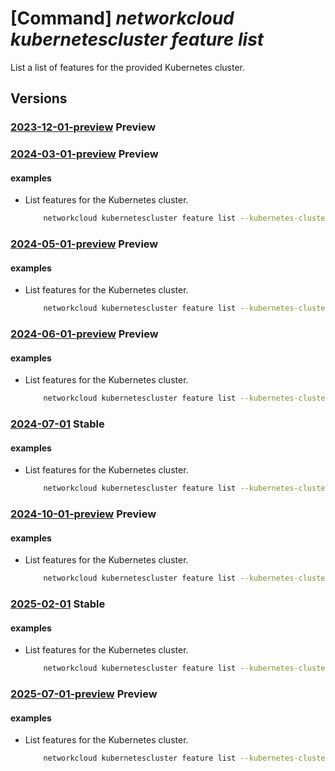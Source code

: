 # [Command] _networkcloud kubernetescluster feature list_

List a list of features for the provided Kubernetes cluster.

## Versions

### [2023-12-01-preview](/Resources/mgmt-plane/L3N1YnNjcmlwdGlvbnMve30vcmVzb3VyY2Vncm91cHMve30vcHJvdmlkZXJzL21pY3Jvc29mdC5uZXR3b3JrY2xvdWQva3ViZXJuZXRlc2NsdXN0ZXJzL3t9L2ZlYXR1cmVz/2023-12-01-preview.xml) **Preview**

<!-- mgmt-plane /subscriptions/{}/resourcegroups/{}/providers/microsoft.networkcloud/kubernetesclusters/{}/features 2023-12-01-preview -->

### [2024-03-01-preview](/Resources/mgmt-plane/L3N1YnNjcmlwdGlvbnMve30vcmVzb3VyY2Vncm91cHMve30vcHJvdmlkZXJzL21pY3Jvc29mdC5uZXR3b3JrY2xvdWQva3ViZXJuZXRlc2NsdXN0ZXJzL3t9L2ZlYXR1cmVz/2024-03-01-preview.xml) **Preview**

<!-- mgmt-plane /subscriptions/{}/resourcegroups/{}/providers/microsoft.networkcloud/kubernetesclusters/{}/features 2024-03-01-preview -->

#### examples

- List features for the Kubernetes cluster.
    ```bash
        networkcloud kubernetescluster feature list --kubernetes-cluster-name "kubernetesClusterName" --resource-group "resourceGroupName"
    ```

### [2024-05-01-preview](/Resources/mgmt-plane/L3N1YnNjcmlwdGlvbnMve30vcmVzb3VyY2Vncm91cHMve30vcHJvdmlkZXJzL21pY3Jvc29mdC5uZXR3b3JrY2xvdWQva3ViZXJuZXRlc2NsdXN0ZXJzL3t9L2ZlYXR1cmVz/2024-05-01-preview.xml) **Preview**

<!-- mgmt-plane /subscriptions/{}/resourcegroups/{}/providers/microsoft.networkcloud/kubernetesclusters/{}/features 2024-05-01-preview -->

#### examples

- List features for the Kubernetes cluster.
    ```bash
        networkcloud kubernetescluster feature list --kubernetes-cluster-name "kubernetesClusterName" --resource-group "resourceGroupName"
    ```

### [2024-06-01-preview](/Resources/mgmt-plane/L3N1YnNjcmlwdGlvbnMve30vcmVzb3VyY2Vncm91cHMve30vcHJvdmlkZXJzL21pY3Jvc29mdC5uZXR3b3JrY2xvdWQva3ViZXJuZXRlc2NsdXN0ZXJzL3t9L2ZlYXR1cmVz/2024-06-01-preview.xml) **Preview**

<!-- mgmt-plane /subscriptions/{}/resourcegroups/{}/providers/microsoft.networkcloud/kubernetesclusters/{}/features 2024-06-01-preview -->

#### examples

- List features for the Kubernetes cluster.
    ```bash
        networkcloud kubernetescluster feature list --kubernetes-cluster-name "kubernetesClusterName" --resource-group "resourceGroupName"
    ```

### [2024-07-01](/Resources/mgmt-plane/L3N1YnNjcmlwdGlvbnMve30vcmVzb3VyY2Vncm91cHMve30vcHJvdmlkZXJzL21pY3Jvc29mdC5uZXR3b3JrY2xvdWQva3ViZXJuZXRlc2NsdXN0ZXJzL3t9L2ZlYXR1cmVz/2024-07-01.xml) **Stable**

<!-- mgmt-plane /subscriptions/{}/resourcegroups/{}/providers/microsoft.networkcloud/kubernetesclusters/{}/features 2024-07-01 -->

#### examples

- List features for the Kubernetes cluster.
    ```bash
        networkcloud kubernetescluster feature list --kubernetes-cluster-name "kubernetesClusterName" --resource-group "resourceGroupName"
    ```

### [2024-10-01-preview](/Resources/mgmt-plane/L3N1YnNjcmlwdGlvbnMve30vcmVzb3VyY2Vncm91cHMve30vcHJvdmlkZXJzL21pY3Jvc29mdC5uZXR3b3JrY2xvdWQva3ViZXJuZXRlc2NsdXN0ZXJzL3t9L2ZlYXR1cmVz/2024-10-01-preview.xml) **Preview**

<!-- mgmt-plane /subscriptions/{}/resourcegroups/{}/providers/microsoft.networkcloud/kubernetesclusters/{}/features 2024-10-01-preview -->

#### examples

- List features for the Kubernetes cluster.
    ```bash
        networkcloud kubernetescluster feature list --kubernetes-cluster-name "kubernetesClusterName" --resource-group "resourceGroupName"
    ```

### [2025-02-01](/Resources/mgmt-plane/L3N1YnNjcmlwdGlvbnMve30vcmVzb3VyY2Vncm91cHMve30vcHJvdmlkZXJzL21pY3Jvc29mdC5uZXR3b3JrY2xvdWQva3ViZXJuZXRlc2NsdXN0ZXJzL3t9L2ZlYXR1cmVz/2025-02-01.xml) **Stable**

<!-- mgmt-plane /subscriptions/{}/resourcegroups/{}/providers/microsoft.networkcloud/kubernetesclusters/{}/features 2025-02-01 -->

#### examples

- List features for the Kubernetes cluster.
    ```bash
        networkcloud kubernetescluster feature list --kubernetes-cluster-name "kubernetesClusterName" --resource-group "resourceGroupName"
    ```

### [2025-07-01-preview](/Resources/mgmt-plane/L3N1YnNjcmlwdGlvbnMve30vcmVzb3VyY2Vncm91cHMve30vcHJvdmlkZXJzL21pY3Jvc29mdC5uZXR3b3JrY2xvdWQva3ViZXJuZXRlc2NsdXN0ZXJzL3t9L2ZlYXR1cmVz/2025-07-01-preview.xml) **Preview**

<!-- mgmt-plane /subscriptions/{}/resourcegroups/{}/providers/microsoft.networkcloud/kubernetesclusters/{}/features 2025-07-01-preview -->

#### examples

- List features for the Kubernetes cluster.
    ```bash
        networkcloud kubernetescluster feature list --kubernetes-cluster-name "kubernetesClusterName" --resource-group "resourceGroupName"
    ```
